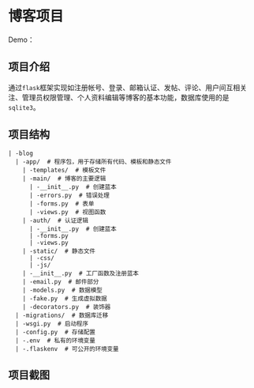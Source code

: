 # 博客项目

Demo：

## 项目介绍

  通过`flask`框架实现如注册帐号、登录、邮箱认证、发帖、评论、用户间互相关注、管理员权限管理、个人资料编辑等博客的基本功能，数据库使用的是`sqlite3`。

## 项目结构
```
| -blog
  | -app/  # 程序包，用于存储所有代码、模板和静态文件
    | -templates/  # 模板文件
    | -main/  # 博客的主要逻辑
      | -__init__.py  # 创建蓝本
      | -errors.py  # 错误处理
      | -forms.py  # 表单
      | -views.py  # 视图函数
    | -auth/  # 认证逻辑
      | -__init__.py  # 创建蓝本
      | -forms.py
      | -views.py
    | -static/  # 静态文件
      | -css/
      | -js/
    | -__init__.py  # 工厂函数及注册蓝本
    | -email.py  # 邮件部分
    | -models.py  # 数据模型
    | -fake.py  # 生成虚拟数据
    | -decorators.py  # 装饰器
  | -migrations/  # 数据库迁移
  | -wsgi.py  # 启动程序
  | -config.py  # 存储配置
  | -.env  # 私有的环境变量
  | -.flaskenv  # 可公开的环境变量
```

## 项目截图





